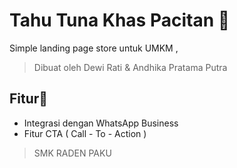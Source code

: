 # Tahu Tuna Khas Pacitan 🛒
Simple landing page store untuk UMKM , 

> Dibuat oleh Dewi Rati & Andhika Pratama Putra

## Fitur🌱

- Integrasi dengan WhatsApp Business
- Fitur CTA ( Call - To - Action )



> SMK RADEN PAKU 
